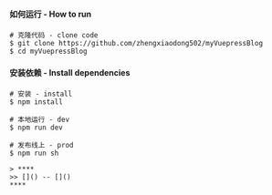 #### 如何运行 - How to run
```
# 克隆代码 - clone code
$ git clone https://github.com/zhengxiaodong502/myVuepressBlog
$ cd myVuepressBlog
```
#### 安装依赖 - Install dependencies
```
# 安装 - install
$ npm install 

# 本地运行 - dev
$ npm run dev

# 发布线上 - prod
$ npm run sh
```

```
> ****
>> []() -- []()
****
```